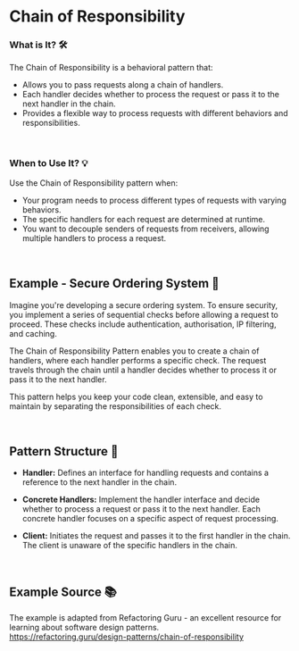 # Chain of Responsibility 

### What is It? 🛠️

The Chain of Responsibility is a behavioral pattern that:

- Allows you to pass requests along a chain of handlers.
- Each handler decides whether to process the request or pass it to the next handler in the chain.
- Provides a flexible way to process requests with different behaviors and responsibilities.

<br>

### When to Use It? 💡

Use the Chain of Responsibility pattern when:

- Your program needs to process different types of requests with varying behaviors.
- The specific handlers for each request are determined at runtime.
- You want to decouple senders of requests from receivers, allowing multiple handlers to process a request.

<br>

## Example - Secure Ordering System 🛒

Imagine you're developing a secure ordering system. To ensure security, you implement a series of sequential checks before allowing a request to proceed. These checks include authentication, authorisation, IP filtering, and caching.

The Chain of Responsibility Pattern enables you to create a chain of handlers, where each handler performs a specific check. The request travels through the chain until a handler decides whether to process it or pass it to the next handler.

This pattern helps you keep your code clean, extensible, and easy to maintain by separating the responsibilities of each check.

<br>

## Pattern Structure 🧩

- **Handler:** Defines an interface for handling requests and contains a reference to the next handler in the chain.

- **Concrete Handlers:** Implement the handler interface and decide whether to process a request or pass it to the next handler. Each concrete handler focuses on a specific aspect of request processing.

- **Client:** Initiates the request and passes it to the first handler in the chain. The client is unaware of the specific handlers in the chain.

<br>

## Example Source 📚
The example is adapted from Refactoring Guru - an excellent resource for learning about software design patterns. <br>
https://refactoring.guru/design-patterns/chain-of-responsibility
